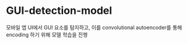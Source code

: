 # GUI-detection-model
모바일 앱 UI에서 GUI 요소를 탐지하고, 이를 convolutional autoencoder를 통해 encoding 하기 위해 모델 학습을 진행
